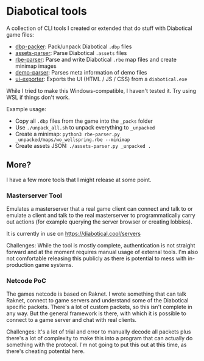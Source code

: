 # Diabotical tools

A collection of CLI tools I created or extended that do stuff with Diabotical game files:

* [dbp-packer](dbp-packer.md): Pack/unpack Diabotical `.dbp` files
* [assets-parser](assets-parser.md): Parse Diabotical `.assets` files
* [rbe-parser](rbe-parser.md): Parse and write Diabotical `.rbe` map files and create minimap images
* [demo-parser](demo-parser.md): Parses meta information of demo files
* [ui-exporter](ui-exporter.md): Exports the UI (HTML / JS / CSS) from a `diabotical.exe`

While I tried to make this Windows-compatible, I haven't tested it. Try using WSL if things don't work.

Example usage:

* Copy all `.dbp` files from the game into the `_packs` folder
* Use `./unpack_all.sh` to unpack everything to `_unpacked`
* Create a minimap: `python3 rbe-parser.py _unpacked/maps/wo_wellspring.rbe --minimap`
* Create assets JSON: `./assets-parser.py _unpacked .`

## More?

I have a few more tools that I might release at some point.

### Masterserver Tool

Emulates a masterserver that a real game client can connect and talk to or emulate a client and talk to the real masterserver to programmatically carry out actions (for example querying the server browser or creating lobbies).

It is currently in use on https://diabotical.cool/servers

Challenges: While the tool is mostly complete, authentication is not straight forward and at the moment requires manual usage of external tools. I'm also not comfortable releasing this publicly as there is potential to mess with in-production game systems.


### Netcode PoC

The games netcode is based on Raknet. I wrote something that can talk Raknet, connect to game servers and understand some of the Diabotical specific packets. There's a lot of custom packets, so this isn't complete in any way. But the general framework is there, with which it is possible to connect to a game server and chat with real clients.

Challenges: It's a lot of trial and error to manually decode all packets plus there's a lot of complexity to make this into a program that can actually do something with the protocol. I'm not going to put this out at this time, as there's cheating potential here.